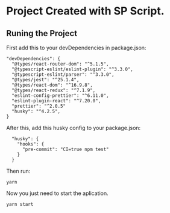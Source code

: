 # Project Created with SP Script.

## Runing the Project

First add this to your devDependencies in package.json:

```
"devDependencies": {
  "@types/react-router-dom": "^5.1.5",
  "@typescript-eslint/eslint-plugin": "^3.3.0",
  "@typescript-eslint/parser": "^3.3.0",
  "@types/jest": "^25.1.4",
  "@types/react-dom": "^16.9.8",
  "@types/react-redux": "^7.1.9",
  "eslint-config-prettier": "^6.11.0",
  "eslint-plugin-react": "^7.20.0",
  "prettier": "^2.0.5"
  "husky": "^4.2.5",
}
```
After this, add this husky config to your package.json:

```
  "husky": {
    "hooks": {
      "pre-commit": "CI=true npm test"
    }
  }
```

Then run:

```
yarn
```

Now you just need to start the aplication.

```
yarn start
```
